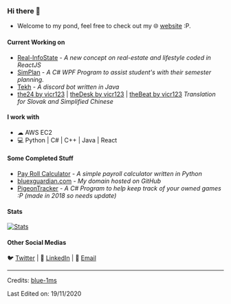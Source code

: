 ### Hi there 👋
* Welcome to my pond, feel free to check out my 🌐 [website](https://bluexguardian.com) :P.

#### Current Working on
* [Real-InfoState](https://github.com/UTS-ASD2020-G1/real-infostate) - *A new concept on real-estate and lifestyle coded in ReactJS*
* [SimPlan](https://github.com/blue-1ms/Simplan) - *A C# WPF Program to assist student's with their semester planning.*
* [Tekh](https://github.com/ShaanCoding/Tekh) - *A discord bot written in Java*
* [the24 by vicr123](https://github.com/vicr123/the24) | [theDesk by vicr123](https://github.com/vicr123/thedesk) | [theBeat by vicr123](https://github.com/vicr123/theBeat) *Translation for Slovak and Simplified Chinese*

#### I work with
* ☁ AWS EC2 
* 💻 Python | C# | C++ | Java | React

#### Some Completed Stuff
* [Pay Roll Calculator](https://github.com/blue-1ms/Simple-Pay-Roll-Calculator) - *A simple payroll calculator written in Python*
* [bluexguardian.com](https://bluexguardian.com) - *My domain hosted on GitHub*
* [PigeonTracker](https://github.com/blue-1ms/PigeonTracker) - *A C# Program to help keep track of your owned games :P (made in 2018 so needs update)*

 #### Stats
[![Stats](https://github-readme-stats.vercel.app/api?username=blue-1ms)](https://github.com/blue-1ms)

#### Other Social Medias
🐦 [Twitter](https://twitter.com/rainlink) | 💼 [LinkedIn](https://www.linkedin.com/in/oscar-1ms/) | 📧 [Email](mailto:blue@bluexguardian.com)
 

<!--
**blue-1ms/blue-1ms** is a ✨ _special_ ✨ repository because its `README.md` (this file) appears on your GitHub profile.
-->
-----
Credits: [blue-1ms](https://github.com/blue-1ms)

Last Edited on: 19/11/2020